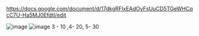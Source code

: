 
https://docs.google.com/document/d/17dkgRFIxEAdOvFsUuCD5TGeWHCqcC7U-Ha5MJ0EfdtI/edit

![image](https://github.com/Rubble2004/demoekzamen/assets/97594420/45beabde-6803-444f-badf-d21b81602682)
![image](https://github.com/Rubble2004/demoekzamen/assets/97594420/950bd99a-f535-40ec-8e37-7cb6618a3d57) 
3 - 10 ,4- 20, 5- 30
